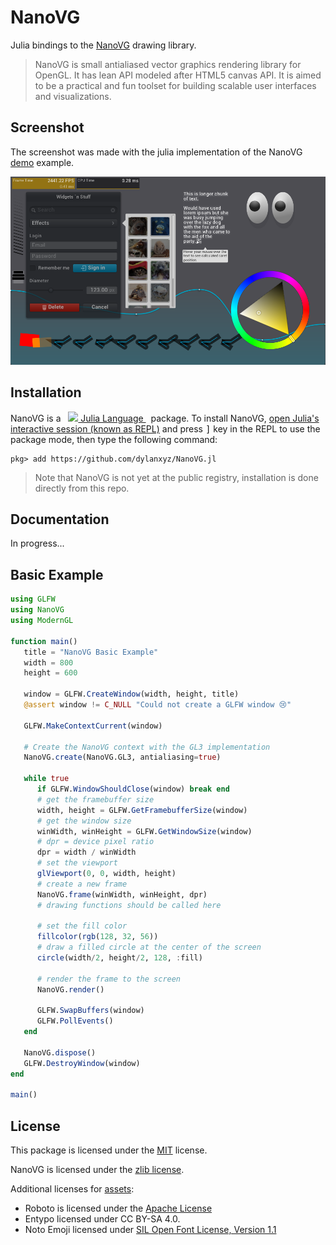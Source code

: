 # NanoVG

Julia bindings to the [NanoVG](https://github.com/memononen/nanovg) drawing library.

> NanoVG is small antialiased vector graphics rendering library for OpenGL. 
> It has lean API modeled after HTML5 canvas API. It is aimed to be a practical and fun toolset for building scalable user interfaces and visualizations.

## Screenshot

The screenshot was made with the julia implementation of the
NanoVG [demo](examples/demo.jl) example.

![NanoVG Demo](examples/screenshot.png)

## Installation

NanoVG is a &nbsp;
    <a href="https://julialang.org">
        <img src="https://raw.githubusercontent.com/JuliaLang/julia-logo-graphics/master/images/julia.ico" width="16em">
        Julia Language
    </a>
    &nbsp; package. To install NanoVG,
    <a href="https://docs.julialang.org/en/v1/manual/getting-started/">open
    Julia's interactive session (known as REPL)</a> and press <kbd>]</kbd> key in the REPL to use the package mode, then type the following command:
</p>

```shell
pkg> add https://github.com/dylanxyz/NanoVG.jl
```

> Note that NanoVG is not yet at the public registry,
> installation is done directly from this repo.

## Documentation

In progress...

## Basic Example

```julia
using GLFW
using NanoVG
using ModernGL

function main()
   title = "NanoVG Basic Example"
   width = 800
   height = 600

   window = GLFW.CreateWindow(width, height, title)
   @assert window != C_NULL "Could not create a GLFW window 😢"

   GLFW.MakeContextCurrent(window)

   # Create the NanoVG context with the GL3 implementation
   NanoVG.create(NanoVG.GL3, antialiasing=true)

   while true
      if GLFW.WindowShouldClose(window) break end
      # get the framebuffer size
      width, height = GLFW.GetFramebufferSize(window)
      # get the window size
      winWidth, winHeight = GLFW.GetWindowSize(window)
      # dpr = device pixel ratio
      dpr = width / winWidth
      # set the viewport
      glViewport(0, 0, width, height)
      # create a new frame
      NanoVG.frame(winWidth, winHeight, dpr)
      # drawing functions should be called here
      
      # set the fill color
      fillcolor(rgb(128, 32, 56))
      # draw a filled circle at the center of the screen
      circle(width/2, height/2, 128, :fill)

      # render the frame to the screen
      NanoVG.render()

      GLFW.SwapBuffers(window)
      GLFW.PollEvents()
   end

   NanoVG.dispose()
   GLFW.DestroyWindow(window)
end

main()
```

## License

This package is licensed under the [MIT](LICENSE) license.

NanoVG is licensed under the [zlib license](https://github.com/memononen/nanovg/blob/master/LICENSE.txt).

Additional licenses for [assets](examples/assets):

- Roboto is licensed under the [Apache License](https://www.apache.org/licenses/LICENSE-2.0)
- Entypo licensed under CC BY-SA 4.0.
- Noto Emoji licensed under [SIL Open Font License, Version 1.1](http://scripts.sil.org/cms/scripts/page.php?site_id=nrsi&id=OFL)
